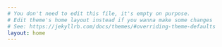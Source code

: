 ```yaml
---
# You don't need to edit this file, it's empty on purpose.
# Edit theme's home layout instead if you wanna make some changes
# See: https://jekyllrb.com/docs/themes/#overriding-theme-defaults
layout: home
---
```

<head>
  <link rel="stylesheet" type="text/css" href="{{ site.github.url }}/public/css/styles.css">
</head>
